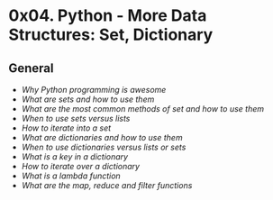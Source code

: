 # 0x04. Python - More Data Structures: Set, Dictionary
## General

- _Why Python programming is awesome_
- _What are sets and how to use them_
- _What are the most common methods of set and how to use them_
- _When to use sets versus lists_
- _How to iterate into a set_
- _What are dictionaries and how to use them_
- _When to use dictionaries versus lists or sets_
- _What is a key in a dictionary_
- _How to iterate over a dictionary_
- _What is a lambda function_
- _What are the map, reduce and filter functions_
